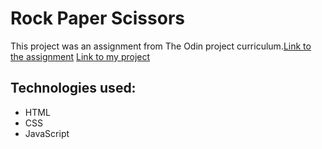  # Rock Paper Scissors
 This project was an assignment from The Odin project curriculum.[Link to the assignment](https://www.theodinproject.com/lessons/foundations-rock-paper-scissors)
 [Link to my project](https://dzhivkovv.github.io/rock-paper-scissors/)
## Technologies used:
 * HTML
 * CSS
 * JavaScript
